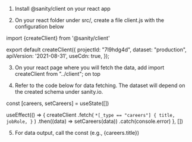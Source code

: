 1. Install @sanity/client on your react app


2. On your react folder under src/, create a file client.js with the configuration below

import {createClient} from '@sanity/client'
 
export default createClient({
  projectId: "7l9hdg4d", 
  dataset: "production",
  apiVersion: '2021-08-31',
  useCdn: true,
});

3. On your react page where you will fetch the data, add import createClient  from "../client"; on top

4. Refer to the code below for data fetching. The dataset will depend on the created schema under sanity.io.

const [careers, setCareers] = useState([])

  useEffect(() => {
    createClient
      .fetch(
        `*[_type == "careers"] {
        title,
        jobRole,
      }`
      )
      .then((data) => setCareers(data))
      .catch(console.error)
  }, [])


  5. For data output, call the const (e.g., {careers.title})
